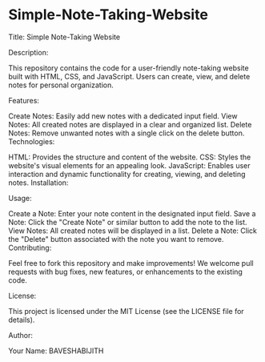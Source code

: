 # Simple-Note-Taking-Website
Title: Simple Note-Taking Website

Description:

This repository contains the code for a user-friendly note-taking website built with HTML, CSS, and JavaScript. Users can create, view, and delete notes for personal organization.

Features:

Create Notes: Easily add new notes with a dedicated input field.
View Notes: All created notes are displayed in a clear and organized list.
Delete Notes: Remove unwanted notes with a single click on the delete button.
Technologies:

HTML: Provides the structure and content of the website.
CSS: Styles the website's visual elements for an appealing look.
JavaScript: Enables user interaction and dynamic functionality for creating, viewing, and deleting notes.
Installation:



Usage:

Create a Note: Enter your note content in the designated input field.
Save a Note: Click the "Create Note" or similar button to add the note to the list.
View Notes: All created notes will be displayed in a list.
Delete a Note: Click the "Delete" button associated with the note you want to remove.
Contributing:

Feel free to fork this repository and make improvements! We welcome pull requests with bug fixes, new features, or enhancements to the existing code.

License:

This project is licensed under the MIT License (see the LICENSE file for details).

Author:

Your Name: BAVESHABIJITH
